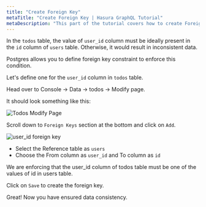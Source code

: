 ```yaml
---
title: "Create Foreign Key"
metaTitle: "Create Foreign Key | Hasura GraphQL Tutorial"
metaDescription: "This part of the tutorial covers how to create Foreign key for a table column using Hasura console"
---
```




In the `todos` table, the value of `user_id` column must be ideally present in the `id` column of `users` table. Otherwise, it would result in inconsistent data.

Postgres allows you to define foreign key constraint to enforce this condition.

Let's define one for the `user_id` column in `todos` table.

Head over to Console -> Data -> todos -> Modify page.

It should look something like this:

![Todos Modify Page](https://graphql-engine-cdn.hasura.io/learn-hasura/assets/graphql-hasura/todos-modify-page.png)

Scroll down to `Foreign Keys` section at the bottom and click on `Add`.

![user_id foreign key](https://graphql-engine-cdn.hasura.io/learn-hasura/assets/graphql-hasura/user-id-foreign-key.png)

- Select the Reference table as `users`
- Choose the From column as `user_id` and To column as `id`

We are enforcing that the user_id column of todos table must be one of the values of id in users table.

Click on `Save` to create the foreign key.

Great! Now you have ensured data consistency.
